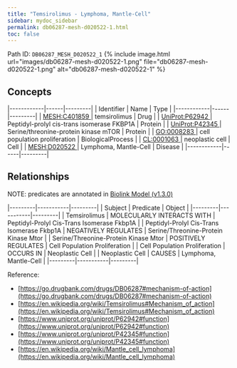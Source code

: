 ```yaml
---
title: "Temsirolimus - Lymphoma, Mantle-Cell"
sidebar: mydoc_sidebar
permalink: db06287-mesh-d020522-1.html
toc: false 
---
```



Path ID: `DB06287_MESH_D020522_1`
{% include image.html url="images/db06287-mesh-d020522-1.png" file="db06287-mesh-d020522-1.png" alt="db06287-mesh-d020522-1" %}

## Concepts

|------------|------|---------|
| Identifier | Name | Type    |
|------------|------|---------|
| <a href="https://identifiers.org/MESH:C401859">MESH:C401859 </a> | temsirolimus | Drug |
| <a href="https://identifiers.org/UniProt:P62942">UniProt:P62942 </a> | Peptidyl-prolyl cis-trans isomerase FKBP1A | Protein |
| <a href="https://identifiers.org/UniProt:P42345">UniProt:P42345 </a> | Serine/threonine-protein kinase mTOR | Protein |
| <a href="https://identifiers.org/GO:0008283">GO:0008283 </a> | cell population proliferation | BiologicalProcess |
| <a href="https://identifiers.org/CL:0001063">CL:0001063 </a> | neoplastic cell | Cell |
| <a href="https://identifiers.org/MESH:D020522">MESH:D020522 </a> | Lymphoma, Mantle-Cell | Disease |
|------------|------|---------|

## Relationships


NOTE: predicates are annotated in <a href="https://github.com/biolink/biolink-model/releases/tag/v1.3.0">Biolink Model (v1.3.0)</a>

|---------|-----------|---------|
| Subject | Predicate | Object  |
|---------|-----------|---------|
| Temsirolimus | MOLECULARLY INTERACTS WITH | Peptidyl-Prolyl Cis-Trans Isomerase Fkbp1A |
| Peptidyl-Prolyl Cis-Trans Isomerase Fkbp1A | NEGATIVELY REGULATES | Serine/Threonine-Protein Kinase Mtor |
| Serine/Threonine-Protein Kinase Mtor | POSITIVELY REGULATES | Cell Population Proliferation |
| Cell Population Proliferation | OCCURS IN | Neoplastic Cell |
| Neoplastic Cell | CAUSES | Lymphoma, Mantle-Cell |
|---------|-----------|---------|

Reference: 
  - [https://go.drugbank.com/drugs/DB06287#mechanism-of-action](https://go.drugbank.com/drugs/DB06287#mechanism-of-action)
  - [https://en.wikipedia.org/wiki/Temsirolimus#Mechanism_of_action](https://en.wikipedia.org/wiki/Temsirolimus#Mechanism_of_action)
  - [https://www.uniprot.org/uniprot/P62942#function](https://www.uniprot.org/uniprot/P62942#function)
  - [https://www.uniprot.org/uniprot/P42345#function](https://www.uniprot.org/uniprot/P42345#function)
  - [https://en.wikipedia.org/wiki/Mantle_cell_lymphoma](https://en.wikipedia.org/wiki/Mantle_cell_lymphoma)
